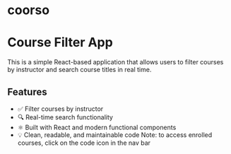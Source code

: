 # coorso
# Course Filter App

This is a simple React-based application that allows users to filter courses by instructor and search course titles in real time.

## Features

- ✅ Filter courses by instructor
- 🔍 Real-time search functionality
- ⚛️ Built with React and modern functional components
- 💡 Clean, readable, and maintainable code
Note: to access enrolled courses, click on the code icon in the nav bar
